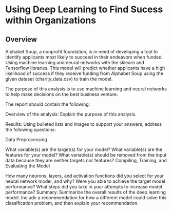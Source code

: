 # Using Deep Learning to Find Sucess within Organizations

## Overview

Alphabet Soup, a nonprofit foundation, is in need of developing a tool to identify applicants most likely to succeed in their endeavors when funded. Using machine learning and neural networks with the sklearn and Tensorflow libraries. This model will predict whether applicants have a high likelihood of success if they receive funding from Alphabet Soup using the given dataset (charity_data.csv) to train the model.

The purpose of this analysis is to use machine learning and neural networks to help make decisions on the best business venture. 


The report should contain the following:

Overview of the analysis: Explain the purpose of this analysis.

Results: Using bulleted lists and images to support your answers, address the following questions:

Data Preprocessing

What variable(s) are the target(s) for your model?
What variable(s) are the features for your model?
What variable(s) should be removed from the input data because they are neither targets nor features?
Compiling, Training, and Evaluating the Model

How many neurons, layers, and activation functions did you select for your neural network model, and why?
Were you able to achieve the target model performance?
What steps did you take in your attempts to increase model performance?
Summary: Summarize the overall results of the deep learning model. Include a recommendation for how a different model could solve this classification problem, and then explain your recommendation.
